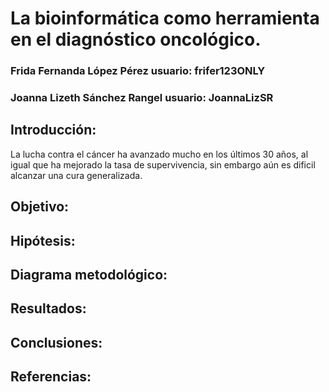 # La bioinformática como herramienta en el diagnóstico oncológico.
### Frida Fernanda López Pérez            usuario: frifer123ONLY
### Joanna Lizeth Sánchez Rangel          usuario: JoannaLizSR

## Introducción:
La lucha contra el cáncer ha avanzado mucho en los últimos 30 años, al igual que ha mejorado la tasa de supervivencia, sin embargo aún es dificil alcanzar una cura generalizada.

## Objetivo: 



## Hipótesis:



## Diagrama metodológico:



## Resultados:



## Conclusiones:



## Referencias:


